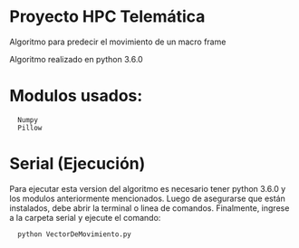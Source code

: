 # Proyecto HPC Telemática
Algoritmo para predecir el movimiento de un macro frame 

Algoritmo realizado en python 3.6.0

# Modulos usados:
```
  Numpy
  Pillow
```

# Serial (Ejecución)
Para ejecutar esta version del algoritmo es necesario tener python 3.6.0 y los modulos anteriormente mencionados. Luego de asegurarse que están instalados, debe abrir la terminal o linea de comandos. Finalmente, ingrese a la carpeta serial y ejecute el comando: 

```
  python VectorDeMovimiento.py
```


